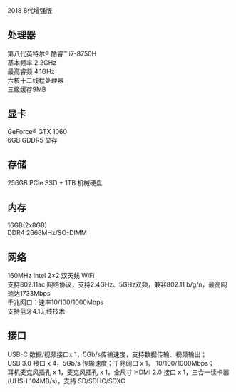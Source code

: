 2018 8代增强版

## 处理器

第八代英特尔® 酷睿™ i7-8750H  
基本频率 2.2GHz  
最高睿频 4.1GHz  
六核十二线程处理器  
三级缓存9MB

## 显卡

GeForce® GTX 1060  
6GB GDDR5 显存

## 存储

256GB PCle SSD + 1TB 机械硬盘

## 内存

16GB(2x8GB)  
DDR4 2666MHz/SO-DIMM

## 网络

160MHz Intel 2×2 双天线 WiFi  
支持802.11ac 网络协议，支持2.4GHz、5GHz双频，兼容802.11 b/g/n，最高网速达1733Mbps  
千兆网口：速率10/100/1000Mbps  
支持蓝牙4.1无线技术

## 接口

USB-C 数据/视频接口x 1，5Gb/s传输速度，支持数据传输、视频输出；  
USB 3.0 接口 x 4，5Gb/s 传输速度；千兆网口 x 1， 10/100/1000Mbps；  
耳机麦克风插孔 x 1，麦克风插孔 x 1，全尺寸 HDMI 2.0 接口 x 1，三合一读卡器(UHS-I 104MB/s)，支持 SD/SDHC/SDXC